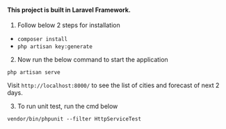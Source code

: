 #### This project is built in Laravel Framework.

1) Follow below 2 steps for installation

- `composer install`
- `php artisan key:generate`

2) Now run the below command to start the application

`php artisan serve`

Visit `http://localhost:8000/` to see the list of cities and forecast of next 2 days.

3) To run unit test, run the cmd below

`vendor/bin/phpunit --filter HttpServiceTest`